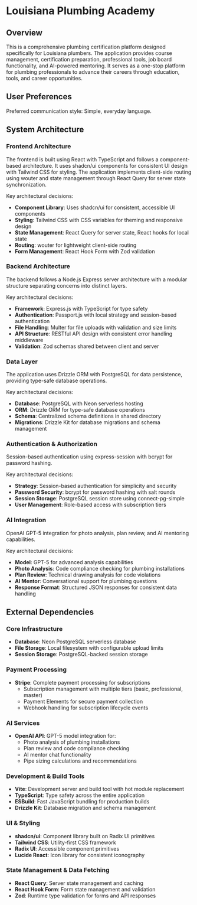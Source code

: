 # Louisiana Plumbing Academy

## Overview

This is a comprehensive plumbing certification platform designed specifically for Louisiana plumbers. The application provides course management, certification preparation, professional tools, job board functionality, and AI-powered mentoring. It serves as a one-stop platform for plumbing professionals to advance their careers through education, tools, and career opportunities.

## User Preferences

Preferred communication style: Simple, everyday language.

## System Architecture

### Frontend Architecture
The frontend is built using React with TypeScript and follows a component-based architecture. It uses shadcn/ui components for consistent UI design with Tailwind CSS for styling. The application implements client-side routing using wouter and state management through React Query for server state synchronization.

Key architectural decisions:
- **Component Library**: Uses shadcn/ui for consistent, accessible UI components
- **Styling**: Tailwind CSS with CSS variables for theming and responsive design
- **State Management**: React Query for server state, React hooks for local state
- **Routing**: wouter for lightweight client-side routing
- **Form Management**: React Hook Form with Zod validation

### Backend Architecture
The backend follows a Node.js Express server architecture with a modular structure separating concerns into distinct layers.

Key architectural decisions:
- **Framework**: Express.js with TypeScript for type safety
- **Authentication**: Passport.js with local strategy and session-based authentication
- **File Handling**: Multer for file uploads with validation and size limits
- **API Structure**: RESTful API design with consistent error handling middleware
- **Validation**: Zod schemas shared between client and server

### Data Layer
The application uses Drizzle ORM with PostgreSQL for data persistence, providing type-safe database operations.

Key architectural decisions:
- **Database**: PostgreSQL with Neon serverless hosting
- **ORM**: Drizzle ORM for type-safe database operations
- **Schema**: Centralized schema definitions in shared directory
- **Migrations**: Drizzle Kit for database migrations and schema management

### Authentication & Authorization
Session-based authentication using express-session with bcrypt for password hashing.

Key architectural decisions:
- **Strategy**: Session-based authentication for simplicity and security
- **Password Security**: bcrypt for password hashing with salt rounds
- **Session Storage**: PostgreSQL session store using connect-pg-simple
- **User Management**: Role-based access with subscription tiers

### AI Integration
OpenAI GPT-5 integration for photo analysis, plan review, and AI mentoring capabilities.

Key architectural decisions:
- **Model**: GPT-5 for advanced analysis capabilities
- **Photo Analysis**: Code compliance checking for plumbing installations
- **Plan Review**: Technical drawing analysis for code violations
- **AI Mentor**: Conversational support for plumbing questions
- **Response Format**: Structured JSON responses for consistent data handling

## External Dependencies

### Core Infrastructure
- **Database**: Neon PostgreSQL serverless database
- **File Storage**: Local filesystem with configurable upload limits
- **Session Storage**: PostgreSQL-backed session storage

### Payment Processing
- **Stripe**: Complete payment processing for subscriptions
  - Subscription management with multiple tiers (basic, professional, master)
  - Payment Elements for secure payment collection
  - Webhook handling for subscription lifecycle events

### AI Services
- **OpenAI API**: GPT-5 model integration for:
  - Photo analysis of plumbing installations
  - Plan review and code compliance checking
  - AI mentor chat functionality
  - Pipe sizing calculations and recommendations

### Development & Build Tools
- **Vite**: Development server and build tool with hot module replacement
- **TypeScript**: Type safety across the entire application
- **ESBuild**: Fast JavaScript bundling for production builds
- **Drizzle Kit**: Database migration and schema management

### UI & Styling
- **shadcn/ui**: Component library built on Radix UI primitives
- **Tailwind CSS**: Utility-first CSS framework
- **Radix UI**: Accessible component primitives
- **Lucide React**: Icon library for consistent iconography

### State Management & Data Fetching
- **React Query**: Server state management and caching
- **React Hook Form**: Form state management and validation
- **Zod**: Runtime type validation for forms and API responses